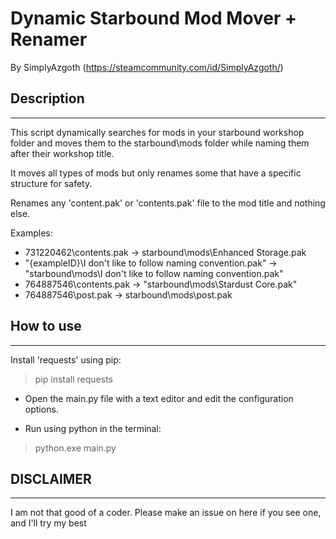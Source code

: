 # Dynamic Starbound Mod Mover + Renamer
By SimplyAzgoth (https://steamcommunity.com/id/SimplyAzgoth/)

## Description
<hr>

This script dynamically searches for mods in your starbound workshop folder and moves them to the starbound\mods folder while naming them after their workshop title.

It moves all types of mods but only renames some that have a specific structure for safety.

Renames any 'content.pak' or 'contents.pak' file to the mod title and nothing else.

Examples:

- 731220462\contents.pak -> starbound\mods\Enhanced Storage.pak
- "{exampleID}\I don't like to follow naming convention.pak" -> "starbound\mods\I don't like to follow naming convention.pak"
- 764887546\contents.pak  -> "starbound\mods\Stardust Core.pak"
- 764887546\post.pak -> starbound\mods\post.pak

## How to use
<hr>

Install 'requests' using pip:
 
>pip install requests

- Open the main.py file with a text editor and edit the configuration options. 

- Run using python in the terminal:

>python.exe main.py


## DISCLAIMER
<hr>
I am not that good of a coder. Please make an issue on here if you see one, and I'll try my best